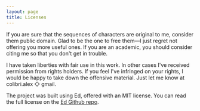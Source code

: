 ```yaml
---
layout: page
title: Licenses
---
```


If you are sure that the sequences of characters are original to me, consider them public domain. Glad to be the one to free them—I just regret not offering you more useful ones. If you are an academic, you should consider citing me so that you don't get in trouble.

I have taken liberties with fair use in this work. In other cases I've received permission from rights holders. If you feel I've infringed on your rights, I would be happy to take down the offensive material. Just let me know at colibri.alex &#9671; gmail.

The project was built using Ed, offered with an MIT license. You can read the full license on the [Ed Github repo](https://github.com/elotroalex/ed/blob/master/LICENSE.md).



